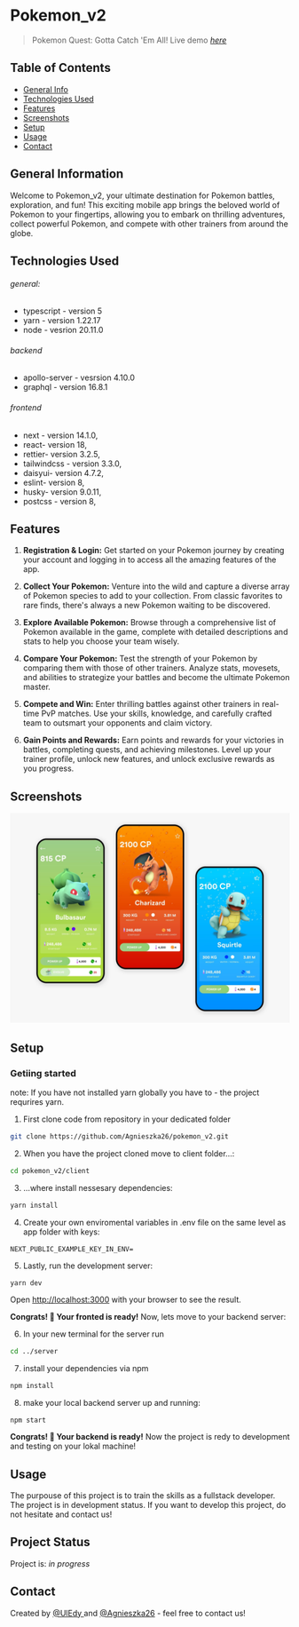 # Pokemon_v2
> Pokemon Quest: Gotta Catch 'Em All!
> Live demo [_here_](https://pokemon-v2-agnieszka26.vercel.app/) 


## Table of Contents
* [General Info](#general-information)
* [Technologies Used](#technologies-used)
* [Features](#features)
* [Screenshots](#screenshots)
* [Setup](#setup)
* [Usage](#usage)
* [Contact](#contact)


## General Information
Welcome to Pokemon_v2, your ultimate destination for Pokemon battles, exploration, and fun! This exciting mobile app brings the beloved world of Pokemon to your fingertips, allowing you to embark on thrilling adventures, collect powerful Pokemon, and compete with other trainers from around the globe.


## Technologies Used
###### general: 
- typescript  - version 5
- yarn - version 1.22.17
- node - vesrion 20.11.0
###### backend
- apollo-server - vesrsion 4.10.0
- graphql - version 16.8.1
###### frontend 
- next - version  14.1.0,
- react- version  18,
- rettier- version 3.2.5,
- tailwindcss - version 3.3.0,
- daisyui- version 4.7.2,
- eslint- version  8,
- husky- version  9.0.11,
- postcss - version 8,


## Features
1. **Registration & Login:** Get started on your Pokemon journey by creating your account and logging in to access all the amazing features of the app.

2. **Collect Your Pokemon:** Venture into the wild and capture a diverse array of Pokemon species to add to your collection. From classic favorites to rare finds, there's always a new Pokemon waiting to be discovered.

3. **Explore Available Pokemon:** Browse through a comprehensive list of Pokemon available in the game, complete with detailed descriptions and stats to help you choose your team wisely.

4. **Compare Your Pokemon:** Test the strength of your Pokemon by comparing them with those of other trainers. Analyze stats, movesets, and abilities to strategize your battles and become the ultimate Pokemon master.

5. **Compete and Win:** Enter thrilling battles against other trainers in real-time PvP matches. Use your skills, knowledge, and carefully crafted team to outsmart your opponents and claim victory.

6. **Gain Points and Rewards:** Earn points and rewards for your victories in battles, completing quests, and achieving milestones. Level up your trainer profile, unlock new features, and unlock exclusive rewards as you progress.


## Screenshots
![Example screenshot](./inspirancje1.jpg)
<!-- If you have screenshots you'd like to share, include them here. -->


## Setup
### Getiing started
note: If you have not installed yarn globally you have to - the project requrires yarn.
1. First clone code from repository in your dedicated folder
```bash
git clone https://github.com/Agnieszka26/pokemon_v2.git
```
2. When you have the project cloned move to client folder...:
```bash
cd pokemon_v2/client
```
3. ...where install nessesary dependencies:
```bash
yarn install
```
4. Create your own enviromental variables in .env file on the same level as app folder with keys: 
```
NEXT_PUBLIC_EXAMPLE_KEY_IN_ENV= 
```
5. Lastly, run the development server:

```bash
yarn dev
```
Open [http://localhost:3000](http://localhost:3000) with your browser to see the result.

**Congrats! 🚀 Your fronted is ready!**
Now, lets move to your backend server:

6. In your new terminal for the server run
```bash
cd ../server
```
7. install your dependencies via npm
```bash
npm install
```
8. make your local backend server up and running:
```
npm start
```
**Congrats! 🚀 Your backend is ready!** 
Now the project is redy to development and testing on your lokal machine!
<!--@todo: When be and fr will be connected update this-->



## Usage
The purpouse of this project is to train the skills as a fullstack developer. The project is in development status. If you want to develop this project, do not hesitate and contact us!


## Project Status
Project is: _in progress_ 

## Contact
Created by [@UlEdy ](https://github.com/UlEdy) and [@Agnieszka26](https://github.com/Agnieszka26) - feel free to contact us!


<!-- Optional -->
<!-- ## License -->
<!-- This project is open source and available under the [... License](). -->

<!-- You don't have to include all sections - just the one's relevant to your project -->